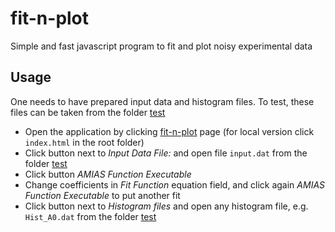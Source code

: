 # fit-n-plot

Simple and fast javascript program to fit  and plot noisy experimental data

## Usage

One needs to have prepared input data and histogram files. To test, these files can be taken from the folder [test](https://github.com/karaul/fit-n-plot/tree/main/test)

- Open the application by clicking [fit-n-plot](https://karaul.github.io/fit-n-plot/) page (for local version click `index.html` in the root folder)
- Click button next to _Input Data File:_ and open file `input.dat` from the folder [test](https://github.com/karaul/fit-n-plot/tree/main/test)
- Click button _AMIAS Function Executable_
- Change coefficients in _Fit Function_ equation field, and click again _AMIAS Function Executable_ to put another fit
- Click button next to _Histogram files_ and open any histogram file, e.g. `Hist_A0.dat` from the folder [test](https://github.com/karaul/fit-n-plot/tree/main/test)
